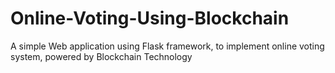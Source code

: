 # Online-Voting-Using-Blockchain
A simple Web application using Flask framework, to implement online voting system, powered by Blockchain Technology

